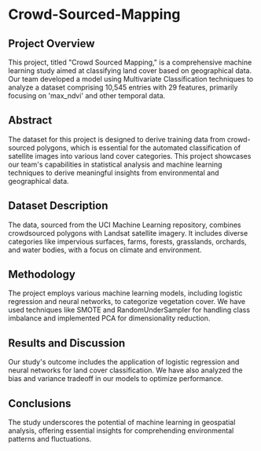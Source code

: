 # Crowd-Sourced-Mapping

## Project Overview
This project, titled "Crowd Sourced Mapping," is a comprehensive machine learning study aimed at classifying land cover based on geographical data. Our team developed a model using Multivariate Classification techniques to analyze a dataset comprising 10,545 entries with 29 features, primarily focusing on 'max_ndvi' and other temporal data.

## Abstract
The dataset for this project is designed to derive training data from crowd-sourced polygons, which is essential for the automated classification of satellite images into various land cover categories. This project showcases our team's capabilities in statistical analysis and machine learning techniques to derive meaningful insights from environmental and geographical data.

## Dataset Description
The data, sourced from the UCI Machine Learning repository, combines crowdsourced polygons with Landsat satellite imagery. It includes diverse categories like impervious surfaces, farms, forests, grasslands, orchards, and water bodies, with a focus on climate and environment.

## Methodology
The project employs various machine learning models, including logistic regression and neural networks, to categorize vegetation cover. We have used techniques like SMOTE and RandomUnderSampler for handling class imbalance and implemented PCA for dimensionality reduction.

## Results and Discussion
Our study's outcome includes the application of logistic regression and neural networks for land cover classification. We have also analyzed the bias and variance tradeoff in our models to optimize performance.

## Conclusions
The study underscores the potential of machine learning in geospatial analysis, offering essential insights for comprehending environmental patterns and fluctuations.
